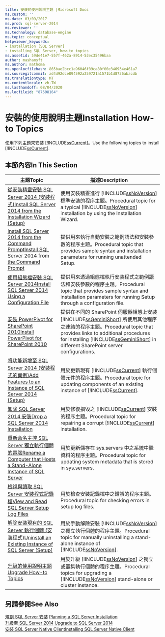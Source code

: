 ```yaml
---
title: 安裝的使用說明主題 |Microsoft Docs
ms.custom: ''
ms.date: 03/09/2017
ms.prod: sql-server-2014
ms.reviewer: ''
ms.technology: database-engine
ms.topic: conceptual
helpviewer_keywords:
- installation [SQL Server]
- installing SQL Server, how-to topics
ms.assetid: 59de41e7-557f-462a-8914-53ec35496baa
author: mashamsft
ms.author: mathoma
ms.openlocfilehash: 865bae2bcc1a96046f09ca80f00e346934e461a7
ms.sourcegitcommit: ad4d92dce894592a259721a1571b1d8736abacdb
ms.translationtype: MT
ms.contentlocale: zh-TW
ms.lasthandoff: 08/04/2020
ms.locfileid: "87598164"
---
```

# <a name="installation-how-to-topics"></a><span data-ttu-id="17df9-102">安裝的使用說明主題</span><span class="sxs-lookup"><span data-stu-id="17df9-102">Installation How-to Topics</span></span>
  <span data-ttu-id="17df9-103">使用下列主題來安裝 [!INCLUDE[ssCurrent](../../includes/sscurrent-md.md)]。</span><span class="sxs-lookup"><span data-stu-id="17df9-103">Use the following topics to install [!INCLUDE[ssCurrent](../../includes/sscurrent-md.md)].</span></span>  
  
## <a name="in-this-section"></a><span data-ttu-id="17df9-104">本節內容</span><span class="sxs-lookup"><span data-stu-id="17df9-104">In This Section</span></span>  
  
|<span data-ttu-id="17df9-105">主題</span><span class="sxs-lookup"><span data-stu-id="17df9-105">Topic</span></span>|<span data-ttu-id="17df9-106">描述</span><span class="sxs-lookup"><span data-stu-id="17df9-106">Description</span></span>|  
|-----------|-----------------|  
|[<span data-ttu-id="17df9-107">從安裝精靈安裝 SQL Server 2014 &#40;安裝程式&#41;</span><span class="sxs-lookup"><span data-stu-id="17df9-107">Install SQL Server 2014 from the Installation Wizard &#40;Setup&#41;</span></span>](../../database-engine/install-windows/install-sql-server-from-the-installation-wizard-setup.md)|<span data-ttu-id="17df9-108">使用安裝精靈進行 [!INCLUDE[ssNoVersion](../../includes/ssnoversion-md.md)] 標準安裝的程序主題。</span><span class="sxs-lookup"><span data-stu-id="17df9-108">Procedural topic for a typical [!INCLUDE[ssNoVersion](../../includes/ssnoversion-md.md)] installation by using the Installation Wizard.</span></span>|  
|[<span data-ttu-id="17df9-109">Install SQL Server 2014 from the Command Prompt</span><span class="sxs-lookup"><span data-stu-id="17df9-109">Install SQL Server 2014 from the Command Prompt</span></span>](../../database-engine/install-windows/install-sql-server-from-the-command-prompt.md)|<span data-ttu-id="17df9-110">提供用來執行自動安裝之範例語法和安裝參數的程序主題。</span><span class="sxs-lookup"><span data-stu-id="17df9-110">Procedural topic that provides sample syntax and installation parameters for running unattended Setup.</span></span>|  
|[<span data-ttu-id="17df9-111">使用組態檔安裝 SQL Server 2014</span><span class="sxs-lookup"><span data-stu-id="17df9-111">Install SQL Server 2014 Using a Configuration File</span></span>](../../database-engine/install-windows/install-sql-server-using-a-configuration-file.md)|<span data-ttu-id="17df9-112">提供用來透過組態檔執行安裝程式之範例語法和安裝參數的程序主題。</span><span class="sxs-lookup"><span data-stu-id="17df9-112">Procedural topic that provides sample syntax and installation parameters for running Setup through a configuration file.</span></span>|  
|[<span data-ttu-id="17df9-113">安裝 PowerPivot for SharePoint 2010</span><span class="sxs-lookup"><span data-stu-id="17df9-113">Install PowerPivot for SharePoint 2010</span></span>](../../../2014/sql-server/install/install-powerpivot-for-sharepoint-2010.md)|<span data-ttu-id="17df9-114">提供在不同的 SharePoint 伺服器組態上安裝 [!INCLUDE[ssGeminiShort](../../includes/ssgeminishort-md.md)] 所使用其他程序之連結的程序主題。</span><span class="sxs-lookup"><span data-stu-id="17df9-114">Procedural topic that provides links to additional procedures for installing [!INCLUDE[ssGeminiShort](../../includes/ssgeminishort-md.md)] in different SharePoint server configurations.</span></span>|  
|[<span data-ttu-id="17df9-115">將功能新增至 SQL Server 2014 &#40;安裝程式的實例&#41;</span><span class="sxs-lookup"><span data-stu-id="17df9-115">Add Features to an Instance of SQL Server 2014 &#40;Setup&#41;</span></span>](../../database-engine/install-windows/add-features-to-an-instance-of-sql-server-setup.md)|<span data-ttu-id="17df9-116">用於更新現有 [!INCLUDE[ssCurrent](../../includes/sscurrent-md.md)] 執行個體元件的程序主題。</span><span class="sxs-lookup"><span data-stu-id="17df9-116">Procedural topic for updating components of an existing instance of [!INCLUDE[ssCurrent](../../includes/sscurrent-md.md)].</span></span>|  
|[<span data-ttu-id="17df9-117">卸除 SQL Server 2014 安裝</span><span class="sxs-lookup"><span data-stu-id="17df9-117">Drop a SQL Server 2014 Installation</span></span>](../../database-engine/install-windows/repair-a-failed-sql-server-installation.md)|<span data-ttu-id="17df9-118">用於修復損毀之 [!INCLUDE[ssCurrent](../../includes/sscurrent-md.md)] 安裝的程序主題。</span><span class="sxs-lookup"><span data-stu-id="17df9-118">Procedural topic for repairing a corrupt [!INCLUDE[ssCurrent](../../includes/sscurrent-md.md)] installation.</span></span>|  
|[<span data-ttu-id="17df9-119">重新命名主控 SQL Server 獨立執行個體的電腦</span><span class="sxs-lookup"><span data-stu-id="17df9-119">Rename a Computer that Hosts a Stand-Alone Instance of SQL Server</span></span>](../../database-engine/install-windows/rename-a-computer-that-hosts-a-stand-alone-instance-of-sql-server.md)|<span data-ttu-id="17df9-120">用於更新儲存在 sys.servers 中之系統中繼資料的程序主題。</span><span class="sxs-lookup"><span data-stu-id="17df9-120">Procedural topic for updating system metadata that is stored in sys.servers.</span></span>|  
|[<span data-ttu-id="17df9-121">檢視與讀取 SQL Server 安裝程式記錄檔</span><span class="sxs-lookup"><span data-stu-id="17df9-121">View and Read SQL Server Setup Log Files</span></span>](../../database-engine/install-windows/view-and-read-sql-server-setup-log-files.md)|<span data-ttu-id="17df9-122">用於檢查安裝記錄檔中之錯誤的程序主題。</span><span class="sxs-lookup"><span data-stu-id="17df9-122">Procedural topic for checking errors in setup log files.</span></span>|  
|[<span data-ttu-id="17df9-123">解除安裝現有的 SQL Server 執行個體 &#40;安裝程式&#41;</span><span class="sxs-lookup"><span data-stu-id="17df9-123">Uninstall an Existing Instance of SQL Server &#40;Setup&#41;</span></span>](../../../2014/sql-server/install/uninstall-an-existing-instance-of-sql-server-setup.md)|<span data-ttu-id="17df9-124">用於手動解除安裝 [!INCLUDE[ssNoVersion](../../includes/ssnoversion-md.md)] 之獨立執行個體的程序主題。</span><span class="sxs-lookup"><span data-stu-id="17df9-124">Procedural topic for manually uninstalling a stand-alone instance of [!INCLUDE[ssNoVersion](../../includes/ssnoversion-md.md)].</span></span>|  
|[<span data-ttu-id="17df9-125">升級的使用說明主題</span><span class="sxs-lookup"><span data-stu-id="17df9-125">Upgrade How-to Topics</span></span>](../../../2014/sql-server/install/upgrade-how-to-topics.md)|<span data-ttu-id="17df9-126">用於升級 [!INCLUDE[ssNoVersion](../../includes/ssnoversion-md.md)] 之獨立或叢集執行個體的程序主題。</span><span class="sxs-lookup"><span data-stu-id="17df9-126">Procedural topics for upgrading a [!INCLUDE[ssNoVersion](../../includes/ssnoversion-md.md)] stand-alone or cluster instance.</span></span>|  
  
## <a name="see-also"></a><span data-ttu-id="17df9-127">另請參閱</span><span class="sxs-lookup"><span data-stu-id="17df9-127">See Also</span></span>  
 <span data-ttu-id="17df9-128">[規劃 SQL Server 安裝](../../../2014/sql-server/install/planning-a-sql-server-installation.md) </span><span class="sxs-lookup"><span data-stu-id="17df9-128">[Planning a SQL Server Installation](../../../2014/sql-server/install/planning-a-sql-server-installation.md) </span></span>  
 <span data-ttu-id="17df9-129">[升級至 SQL Server 2014](../../database-engine/install-windows/upgrade-sql-server.md) </span><span class="sxs-lookup"><span data-stu-id="17df9-129">[Upgrade to SQL Server 2014](../../database-engine/install-windows/upgrade-sql-server.md) </span></span>  
 [<span data-ttu-id="17df9-130">安裝 SQL Server Native Client</span><span class="sxs-lookup"><span data-stu-id="17df9-130">Installing SQL Server Native Client</span></span>](../../relational-databases/native-client/applications/installing-sql-server-native-client.md)  
  
  
